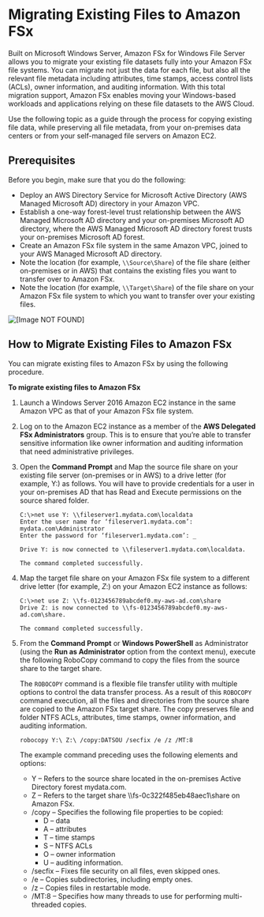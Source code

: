 # Migrating Existing Files to Amazon FSx<a name="migrate-to-fsx"></a>

Built on Microsoft Windows Server, Amazon FSx for Windows File Server allows you to migrate your existing file datasets fully into your Amazon FSx file systems\. You can migrate not just the data for each file, but also all the relevant file metadata including attributes, time stamps, access control lists \(ACLs\), owner information, and auditing information\. With this total migration support, Amazon FSx enables moving your Windows\-based workloads and applications relying on these file datasets to the AWS Cloud\.

Use the following topic as a guide through the process for copying existing file data, while preserving all file metadata, from your on\-premises data centers or from your self\-managed file servers on Amazon EC2\.

## Prerequisites<a name="fsx-migrate-prereqs"></a>

Before you begin, make sure that you do the following:
+ Deploy an AWS Directory Service for Microsoft Active Directory \(AWS Managed Microsoft AD\) directory in your Amazon VPC\.
+ Establish a one\-way forest\-level trust relationship between the AWS Managed Microsoft AD directory and your on\-premises Microsoft AD directory, where the AWS Managed Microsoft AD directory forest trusts your on\-premises Microsoft AD forest\.
+ Create an Amazon FSx file system in the same Amazon VPC, joined to your AWS Managed Microsoft AD directory\.
+ Note the location \(for example, `\\Source\Share`\) of the file share \(either on\-premises or in AWS\) that contains the existing files you want to transfer over to Amazon FSx\.
+ Note the location \(for example, `\\Target\Share`\) of the file share on your Amazon FSx file system to which you want to transfer over your existing files\.

![\[Image NOT FOUND\]](http://docs.aws.amazon.com/fsx/latest/WindowsGuide/images/fsx-migrate-existing.png)

## How to Migrate Existing Files to Amazon FSx<a name="fsx-migrate-procedure"></a>

You can migrate existing files to Amazon FSx by using the following procedure\.

**To migrate existing files to Amazon FSx**

1. Launch a Windows Server 2016 Amazon EC2 instance in the same Amazon VPC as that of your Amazon FSx file system\.

1. Log on to the Amazon EC2 instance as a member of the **AWS Delegated FSx Administrators** group\. This is to ensure that you’re able to transfer sensitive information like owner information and auditing information that need administrative privileges\.

1. Open the **Command Prompt** and Map the source file share on your existing file server \(on\-premises or in AWS\) to a drive letter \(for example, Y:\) as follows\. You will have to provide credentials for a user in your on\-premises AD that has Read and Execute permissions on the source shared folder\.

   ```
   C:\>net use Y: \\fileserver1.mydata.com\localdata
   Enter the user name for ‘fileserver1.mydata.com’: mydata.com\Administrator
   Enter the password for ‘fileserver1.mydata.com’: _
   
   Drive Y: is now connected to \\fileserver1.mydata.com\localdata.
   
   The command completed successfully.
   ```

1. Map the target file share on your Amazon FSx file system to a different drive letter \(for example, *Z*:\) on your Amazon EC2 instance as follows:

   ```
   C:\>net use Z: \\fs-0123456789abcdef0.my-aws-ad.com\share
   Drive Z: is now connected to \\fs-0123456789abcdef0.my-aws-ad.com\share.
   
   The command completed successfully.
   ```

1. From the **Command Prompt** or **Windows PowerShell** as Administrator \(using the **Run as Administrator** option from the context menu\), execute the following RoboCopy command to copy the files from the source share to the target share\. 

   The `ROBOCOPY` command is a flexible file transfer utility with multiple options to control the data transfer process\. As a result of this `ROBOCOPY` command execution, all the files and directories from the source share are copied to the Amazon FSx target share\. The copy preserves file and folder NTFS ACLs, attributes, time stamps, owner information, and auditing information\.

   ```
   robocopy Y:\ Z:\ /copy:DATSOU /secfix /e /z /MT:8
   ```

   The example command preceding uses the following elements and options:
   + Y – Refers to the source share located in the on\-premises Active Directory forest mydata\.com\.
   + Z – Refers to the target share \\\\fs\-0c322f485eb48aec1\\share on Amazon FSx\.
   + /copy – Specifies the following file properties to be copied: 
     + D – data
     + A – attributes
     + T – time stamps
     + S – NTFS ACLs
     + O – owner information
     + U – auditing information\.
   + /secfix – Fixes file security on all files, even skipped ones\.
   + /e – Copies subdirectories, including empty ones\.
   + /z – Copies files in restartable mode\.
   + /MT:8 – Specifies how many threads to use for performing multi\-threaded copies\.